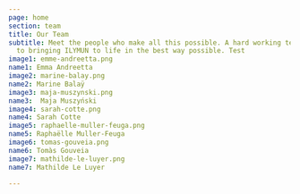 ```yaml
---
page: home
section: team
title: Our Team
subtitle: Meet the people who make all this possible. A hard working team dedicated
  to bringing ILYMUN to life in the best way possible. Test
image1: emme-andreetta.png
name1: Emma Andreetta
image2: marine-balay.png
name2: Marine Balaÿ
image3: maja-muszynski.png
name3:  Maja Muszyński 
image4: sarah-cotte.png
name4: Sarah Cotte
image5: raphaelle-muller-feuga.png
name5: Raphaëlle Muller-Feuga
image6: tomas-gouveia.png
name6: Tomàs Gouveia
image7: mathilde-le-luyer.png
name7: Mathilde Le Luyer

---
```

